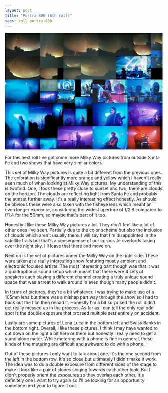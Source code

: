 ```yaml
---
layout: post
title: "Portra 800 (6th roll)"
tags: roll portra-800
---
```


![Portra 800](/assets/rolls/Portra800-6.jpg)

For this next roll I've got some more Milky Way pictures from outside Santa Fe and two shows that have very similar colors.

This set of Milky Way pictures is quite a bit different from the previous ones. The coloration is significantly more orange and yellow which I haven't really seen much of when looking at Milky Way pictures. My understanding of this is twofold. One, I took these pretty close to sunset and two, there are clouds on the horizon. The clouds are reflecting light from Santa Fe and probably the sunset further away. It's a really interesting effect honestly. As should be obvious these were also taken with the fisheye lens which meant an even longer exposure, considering the widest aperture of f/2.8 compared to f/1.4 for the 50mm, so maybe that's part of it too.

Honestly I like these Milky Way pictures a lot. They don't feel like a lot of other ones I've seen. Partially due to the color scheme but also the inclusion of clouds which aren't usually there. I will say that I'm disappointed in the satellite trails but that's a consequence of our corporate overlords taking over the night sky. I'll leave that there and move on.

Next up is the set of pictures under the Milky Way on the right side. These were taken at a really interesting show featuring mostly ambient and electronic focused artists. The most interesting part though was that it was a quadraphonic sound setup which meant that there were 4 sets of speakers each playing a different channel creating a truly unique sound space that was a treat to walk around in even though many people didn't.

In terms of pictures, they're a bit whatever. I was trying to make use of a 105mm lens but there was a mishap part way through the show so I had to back out the film then reload it. Honestly I'm a bit surprised the roll didn't get really messed up in the process. As far as I can tell the only real odd spot is the double exposure that crossed multiple sets entirely on accident.

Lastly are some pictures of Lena Luca in the bottom left and Swiss Banks in the bottom right. Overall, I like these pictures. I think I may have wanted to cut down on the light a bit here or there but honestly I really need to get a stand alone meter. While metering with a phone is fine in general, these kinds of fine metering are difficult and awkward to do with a phone.

Out of these pictures I only want to talk about one. It's the one second from the left in the bottom row. It's so close but ultimately I didn't make it work. The idea was to do a double exposure from different sides of the stage to make it look like a pair of clones singing towards each other look. But I didn't properly orient the exposures so they overlap each other. It's definitely one I want to try again so I'll be looking for an opportunity sometime next year to figure it out.
